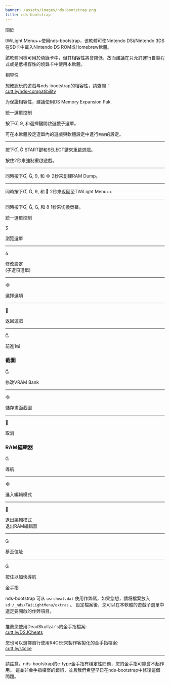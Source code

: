 ```yaml
---
banner: /assets/images/nds-bootstrap.png
title: nds-bootstrap
---
```


<div id="about" class="section-title">關於</div>
<div class="section-body">
    <p>
        tWiLight Menu++使用nds-bootstrap，该軟體可使Nintendo DSi/Nintendo 3DS在SD卡中載入Nintendo DS ROM或Homebrew軟體。
    </p>
    <p>
        該軟體同樣可用於燒錄卡中，但其相容性將會降低，故而建議在只允許運行自製程式或是低相容性的燒錄卡中使用本軟體。
    </p>
</div>

<div id="compatibility" class="section-title">相容性</div>
<div class="section-body">
    <p>
        想確認玩的遊戲与nds-bootstrap的相容性，請查閱：<br><a href="https://cutt.ly/nds-compatibility">cutt.ly/nds-compatibility</a>
    </p>
    <p>
        为保證相容性，建議使用DS Memory Expansion Pak.
    </p>
</div>

<div id="controls" class="section-title">統一選單控制</div>
<div class="section-body">
    <p>
        按下&#xE004;, &#xE07A;, 和選擇鍵開啟遊戲子選單。
    </p>
    <p>
        可在本軟體設定選單內的遊戲與軟體設定中進行<code>熱鍵</code>的設定。
    </p>
    <hr>
    <p>
        按下&#xE004;, &#xE005; START鍵和SELECT鍵來重啟遊戲。
    </p>
    <p>
        按住2秒來強制重啟遊戲。
    </p>
    <hr>
    <p>
        同時按下&#xE004;, &#xE005;, &#xE07A;, 和 &#xE000; 2秒來創建RAM Dump。
    </p>
    <hr>
    <p>
        同時按下&#xE004;, &#xE005;, &#xE07A;, 和 &#xE001; 2秒來返回至TWiLight Menu++
    </p>
    <hr>
    <p>
        同時按下&#xE004;, &#xE005;, &#xE002;, 和 &#xE079; 1秒來切換熒幕。
    </p>
</div>

<div id="menu-controls" class="section-title">統一選單控制</div>
<div class="section-body">
    <div class="button-action-group">
        <p class="button-action button">&#xE07D;</p>
        <p class="button-action-text">瀏覽選單</p>
    </div>
    <hr>
    <div class="button-action-group">
        <p class="button-action button">&#xE07E;</p>
        <p class="button-action-text">修改設定<br>(子選項選單)</p>
    </div>
    <hr>
    <div class="button-action-group">
        <p class="button-action button">&#xE000;</p>
        <p class="button-action-text">選擇選項</p>
    </div>
    <hr>
    <div class="button-action-group">
        <p class="button-action button">&#xE001;</p>
        <p class="button-action-text">返回遊戲</p>
    </div>
    <hr>
    <div class="button-action-group">
        <p class="button-action button">&#xE005;</p>
        <p class="button-action-text">前進1幀</p>
    </div>
    <h3>截圖</h3>
    <div class="button-action-group">
        <p class="button-action button">&#xE006;</p>
        <p class="button-action-text">修改VRAM Bank</p>
    </div>
    <hr>
    <div class="button-action-group">
        <p class="button-action button">&#xE000;</p>
        <p class="button-action-text">儲存畫面截圖</p>
    </div>
    <hr>
    <div class="button-action-group">
        <p class="button-action button">&#xE001;</p>
        <p class="button-action-text">取消</p>
    </div>
    <h3>RAM編輯器</h3>
    <div class="button-action-group">
        <p class="button-action button">&#xE006;</p>
        <p class="button-action-text">導航</p>
    </div>
    <hr>
    <div class="button-action-group">
        <p class="button-action button">&#xE000;</p>
        <p class="button-action-text">進入編輯模式</p>
    </div>
    <hr>
    <div class="button-action-group">
        <p class="button-action button">&#xE001;</p>
        <p class="button-action-text">退出編輯模式<br>退出RAM編輯器</p>
    </div>
    <hr>
    <div class="button-action-group">
        <p class="button-action button">&#xE003;</p>
        <p class="button-action-text">移至位址</p>
    </div>
    <hr>
    <div class="button-action-group">
        <p class="button-action button">&#xE005;</p>
        <p class="button-action-text">按住以加快導航</p>
    </div>
</div>

<div id="cheats" class="section-title">金手指</div>
<div class="section-body">
    <p>
        nds-bootstrap 可从 <code>usrcheat.dat</code> 使用作弊碼，如果您想，請将檔案放入 <code>sd:/_nds/TWiLightMenu/extras</code> 。 設定檔案後，您可以在本軟體的遊戲子選單中選定要開啟的作弊項目。
    </p>
    <hr>
    <p>
        推薦您使用DeadSkullzJr's的金手指檔案:<br><a href="https://cutt.ly/DSJCheats">cutt.ly/DSJCheats</a>
    </p>
    <p>
        您也可以選擇自行使用R4CEE來製作客製化的金手指檔案:<br><a href="https://cutt.ly/r4cce">cutt.ly/r4cce</a>
    </p>
    <hr>
    <p>
        請註意，nds-bootstrap的e-type金手指有穩定性問題，您的金手指可能會不起作用。 這並非金手指檔案的錯誤，並且我們希望早日在nds-bootstrap中修復這個問題。
    </p>
</div>
